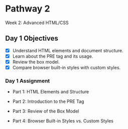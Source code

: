 # Pathway 2
Week 2: Advanced HTML/CSS
## Day 1 Objectives
- [x] Understand HTML elements and document structure.
- [x] Learn about the PRE tag and its usage.
- [x] Review the box model.
- [x] Compare browser built-in styles with custom styles.

### Day 1 Assignment
* Part 1: HTML Elements and Structure

* Part 2: Introduction to the PRE Tag

* Part 3: Review of the Box Model

* Part 4: Browser Built-in Styles vs. Custom Styles
